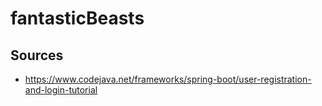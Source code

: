 # fantasticBeasts
## Sources
- https://www.codejava.net/frameworks/spring-boot/user-registration-and-login-tutorial
